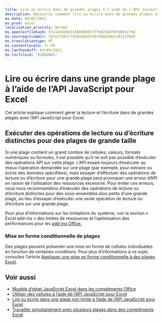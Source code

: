 ```yaml
---
title: Lire ou écrire dans de grandes plages à l’aide de l’API JavaScript pour Excel
description: Découvrez comment lire ou écrire dans de grandes plages avec l’API JavaScript pour Excel.
ms.date: 04/02/2021
ms.prod: excel
localization_priority: Normal
ms.openlocfilehash: b7a1e54d6b516889884f777bd256df8fb663c794
ms.sourcegitcommit: 54fef33bfc7d18a35b3159310bbd8b1c8312f845
ms.translationtype: MT
ms.contentlocale: fr-FR
ms.lasthandoff: 04/09/2021
ms.locfileid: "51652841"
---
```

# <a name="read-or-write-to-a-large-range-using-the-excel-javascript-api"></a>Lire ou écrire dans une grande plage à l’aide de l’API JavaScript pour Excel

Cet article explique comment gérer la lecture et l’écriture dans de grandes plages avec l’API JavaScript pour Excel.

## <a name="run-separate-read-or-write-operations-for-large-ranges"></a>Exécuter des opérations de lecture ou d’écriture distinctes pour des plages de grande taille

Si une plage contient un grand nombre de cellules, valeurs, formats numériques ou formules, il est possible qu’il ne soit pas possible d’exécuter des opérations API sur cette plage. L’API essaie toujours d’exécuter au mieux l’opération demandée sur une plage (par exemple, pour extraire ou écrire des données spécifiées), mais essayer d’effectuer des opérations de lecture ou d’écriture pour une grande plage peut provoquer une erreur d’API en raison de l’utilisation des ressources excessive. Pour éviter ces erreurs, nous vous recommandons d’exécuter des opérations de lecture ou d’écriture distinctes pour des sous-ensembles plus petits d’une grande plage, au lieu d’essayer d’exécuter une seule opération de lecture ou d’écriture sur une grande plage.

Pour plus d’informations sur les limitations du système, voir la section « Excel add-ins » des limites de ressources et l’optimisation des performances pour les [add-ins Office.](../concepts/resource-limits-and-performance-optimization.md#excel-add-ins)

### <a name="conditional-formatting-of-ranges"></a>Mise en forme conditionnelle de plages

Des plages peuvent présenter une mise en forme de cellules individuelles en fonction de certaines conditions. Pour plus d’informations à ce sujet, consultez l’article [Appliquer une mise en forme conditionnelle à des plages Excel](excel-add-ins-conditional-formatting.md).

## <a name="see-also"></a>Voir aussi

- [Modèle d’objet JavaScript Excel dans les compléments Office](excel-add-ins-core-concepts.md)
- [Utiliser des cellules à l’aide de l’API JavaScript pour Excel](excel-add-ins-cells.md)
- [Lire ou écrire dans une plage non limite à l’aide de l’API JavaScript pour Excel](excel-add-ins-ranges-unbounded.md)
- [Travailler simultanément avec plusieurs plages dans des compléments Excel](excel-add-ins-multiple-ranges.md)
